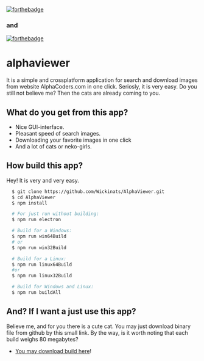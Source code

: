 [![forthebadge](https://forthebadge.com/images/badges/built-with-love.svg)](https://forthebadge.com)
### and
[![forthebadge](https://forthebadge.com/images/badges/contains-cat-gifs.svg)](https://forthebadge.com)

# alphaviewer
It is a simple and crossplatform application for search and download images from website AlphaCoders.com in one click. Seriosly, it is very easy. Do you still not believe me? Then the cats are already coming to you.

## What do you get from this app?
* Nice GUI-interface.
* Pleasant speed of search images.
* Downloading your favorite images in one click
* And a lot of cats or neko-girls.

## How build this app?
Hey! It is very and very easy.

``` bash
  $ git clone https://github.com/Wickinats/AlphaViewer.git
  $ cd AlphaViewer
  $ npm install

  # For just run without building:
  $ npm run electron

  # Build for a Windows:
  $ npm run win64Build
  # or
  $ npm run win32Build

  # Build for a Linux:
  $ npm run linux64Build
  #or
  $ npm run linux32Build

  # Build for Windows and Linux:
  $ npm run buildAll
```

## And? If I want a just use this app?
Believe me, and for you there is a cute cat. You may just download binary file from github by this small link. By the way, is it worth noting that each build weighs 80 megabytes?
- [You may download build here](https://github.com/Wickinats/AlphaViewer/releases)!
